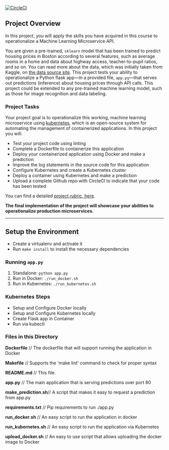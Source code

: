 [![CircleCI](https://circleci.com/gh/zutils/DevOps_Microservices.svg?style=svg)](https://circleci.com/gh/zutils/DevOps_Microservices)

## Project Overview

In this project, you will apply the skills you have acquired in this course to operationalize a Machine Learning Microservice API. 

You are given a pre-trained, `sklearn` model that has been trained to predict housing prices in Boston according to several features, such as average rooms in a home and data about highway access, teacher-to-pupil ratios, and so on. You can read more about the data, which was initially taken from Kaggle, on [the data source site](https://www.kaggle.com/c/boston-housing). This project tests your ability to operationalize a Python flask app—in a provided file, `app.py`—that serves out predictions (inference) about housing prices through API calls. This project could be extended to any pre-trained machine learning model, such as those for image recognition and data labeling.

### Project Tasks

Your project goal is to operationalize this working, machine learning microservice using [kubernetes](https://kubernetes.io/), which is an open-source system for automating the management of containerized applications. In this project you will:
* Test your project code using linting
* Complete a Dockerfile to containerize this application
* Deploy your containerized application using Docker and make a prediction
* Improve the log statements in the source code for this application
* Configure Kubernetes and create a Kubernetes cluster
* Deploy a container using Kubernetes and make a prediction
* Upload a complete Github repo with CircleCI to indicate that your code has been tested

You can find a detailed [project rubric, here](https://review.udacity.com/#!/rubrics/2576/view).

**The final implementation of the project will showcase your abilities to operationalize production microservices.**

---

## Setup the Environment

* Create a virtualenv and activate it
* Run `make install` to install the necessary dependencies

### Running `app.py`

1. Standalone:  `python app.py`
2. Run in Docker:  `./run_docker.sh`
3. Run in Kubernetes:  `./run_kubernetes.sh`

### Kubernetes Steps

* Setup and Configure Docker locally
* Setup and Configure Kubernetes locally
* Create Flask app in Container
* Run via kubectl

### Files in this Directory
**Dockerfile**	      // The dockerfile that will support running the application in Docker

**Makefile**          // Supports the 'make lint' command to check for proper syntax

**README.md**         // This file.

**app.py**            // The main application that is serving predictions over port 80

**make_prediction.sh**// A script that makes it easy to request a prediction from app.py

**requirements.txt**  // Pip requirements to run ./app.py

**run_docker.sh**     // An easy script to run the application in docker

**run_kubernetes.sh** // An easy script to run the application via Kubernetes

**upload_docker.sh**  // An easy to use script that allows uploading the docker image to Docker


